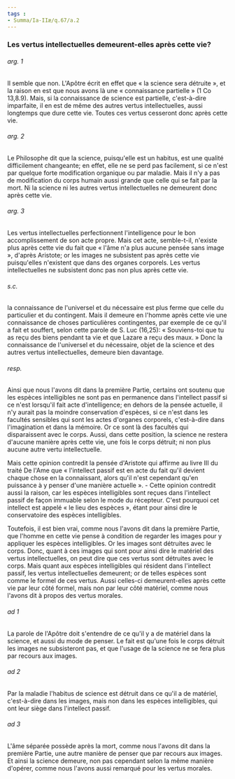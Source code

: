 ```yaml
---
tags : 
- Summa/Ia-IIæ/q.67/a.2
---
```


### Les vertus intellectuelles demeurent-elles après cette vie?

###### arg. 1
Il semble que non. L'Apôtre écrit en effet que « la science sera détruite », et la raison en est que nous avons là une « connaissance partielle » (1 Co 13,8.9). Mais, si la connaissance de science est partielle, c'est-à-dire imparfaite, il en est de même des autres vertus intellectuelles, aussi longtemps que dure cette vie. Toutes ces vertus cesseront donc après cette vie. 

###### arg. 2
Le Philosophe dit que la science, puisqu'elle est un habitus, est une qualité difficilement changeante; en effet, elle ne se perd pas facilement, si ce n'est par quelque forte modification organique ou par maladie. Mais il n'y a pas de modification du corps humain aussi grande que celle qui se fait par la mort. Ni la science ni les autres vertus intellectuelles ne demeurent donc après cette vie. 

###### arg. 3
Les vertus intellectuelles perfectionnent l'intelligence pour le bon accomplissement de son acte propre. Mais cet acte, semble-t-il, n'existe plus après cette vie du fait que « l'âme n'a plus aucune pensée sans image », d'après Aristote; or les images ne subsistent pas après cette vie puisqu'elles n'existent que dans des organes corporels. Les vertus intellectuelles ne subsistent donc pas non plus après cette vie. 

###### s.c.
la connaissance de l'universel et du nécessaire est plus ferme que celle du particulier et du contingent. Mais il demeure en l'homme après cette vie une connaissance de choses particulières contingentes, par exemple de ce qu'il a fait et souffert, selon cette parole de S. Luc (16,25): « Souviens-toi que tu as reçu des biens pendant ta vie et que Lazare a reçu des maux. » Donc la connaissance de l'universel et du nécessaire, objet de la science et des autres vertus intellectuelles, demeure bien davantage. 

###### resp.
Ainsi que nous l'avons dit dans la première Partie, certains ont soutenu que les espèces intelligibles ne sont pas en permanence dans l'intellect passif si ce n'est lorsqu'il fait acte d'intelligence; en dehors de la pensée actuelle, il n'y aurait pas la moindre conservation d'espèces, si ce n'est dans les facultés sensibles qui sont les actes d'organes corporels, c'est-à-dire dans l'imagination et dans la mémoire. Or ce sont là des facultés qui disparaissent avec le corps. Aussi, dans cette position, la science ne restera d'aucune manière après cette vie, une fois le corps détruit; ni non plus aucune autre vertu intellectuelle. 

Mais cette opinion contredit la pensée d'Aristote qui affirme au livre III du traité De l'Ame que « l'intellect passif est en acte du fait qu'il devient chaque chose en la connaissant, alors qu'il n'est cependant qu'en puissance à y penser d'une manière actuelle ». - Cette opinion contredit aussi la raison, car les espèces intelligibles sont reçues dans l'intellect passif de façon immuable selon le mode du récepteur. C'est pourquoi cet intellect est appelé « le lieu des espèces », étant pour ainsi dire le conservatoire des espèces intelligibles. 

Toutefois, il est bien vrai, comme nous l'avons dit dans la première Partie, que l'homme en cette vie pense à condition de regarder les images pour y appliquer les espèces intelligibles. Or les images sont détruites avec le corps. Donc, quant à ces images qui sont pour ainsi dire le matériel des vertus intellectuelles, on peut dire que ces vertus sont détruites avec le corps. Mais quant aux espèces intelligibles qui résident dans l'intellect passif, les vertus intellectuelles demeurent; or de telles espèces sont comme le formel de ces vertus. Aussi celles-ci demeurent-elles après cette vie par leur côté formel, mais non par leur côté matériel, comme nous l'avons dit à propos des vertus morales. 

###### ad 1
La parole de l'Apôtre doit s'entendre de ce qu'il y a de matériel dans la science, et aussi du mode de penser. Le fait est qu'une fois le corps détruit les images ne subsisteront pas, et que l'usage de la science ne se fera plus par recours aux images. 

###### ad 2
Par la maladie l'habitus de science est détruit dans ce qu'il a de matériel, c'est-à-dire dans les images, mais non dans les espèces intelligibles, qui ont leur siège dans l'intellect passif. 

###### ad 3
L'âme séparée possède après la mort, comme nous l'avons dit dans la première Partie, une autre manière de penser que par recours aux images. Et ainsi la science demeure, non pas cependant selon la même manière d'opérer, comme nous l'avons aussi remarqué pour les vertus morales. 

